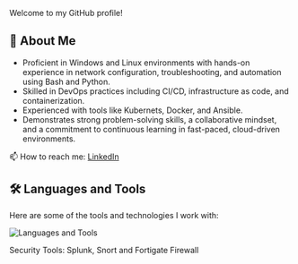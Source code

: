 
Welcome to my GitHub profile!

## 🚀 About Me
- Proficient in Windows and Linux environments with hands-on experience in network configuration, troubleshooting, and automation using Bash and Python.
- Skilled in DevOps practices including CI/CD, infrastructure as code, and containerization.
- Experienced with tools like Kubernets, Docker, and Ansible.
- Demonstrates strong problem-solving skills, a collaborative mindset, and a commitment to continuous learning in fast-paced, cloud-driven environments.
  
📫 How to reach me: [LinkedIn](https://www.linkedin.com/in/sherin-hammad-790679210) 

## 🛠️ Languages and Tools

Here are some of the tools and technologies I work with:

![Languages and Tools](https://skillicons.dev/icons?i=linux,docker,kubernetes,ansible,terraform,github,nginx,python)

Security Tools:
Splunk, Snort and Fortigate Firewall


